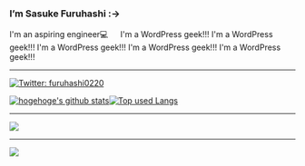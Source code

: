 ### I’m Sasuke Furuhashi :->        
    
I'm an aspiring engineer💻      　 
I'm a WordPress geek!!! I'm a WordPress geek!!! I'm a WordPress geek!!! I'm a WordPress geek!!! I'm a WordPress geek!!! 
    
<!--     
**saske220/saske220** is a ✨ _special_ ✨ repository because its `README.md` (this file) appears on your GitHub profile.
 
Here are some ideas to get you started:    
　            
- 🔭 I’m currently working on ...　　　  　       　
- 🌱 I’m currently learning ...    
- 👯 I’m looking to collaborate on ...　　  
- 🤔 I’m looking for help with ... 　  
- 💬 Ask me about ...　 
- 📫 How to reach me: ... 　
- 😄 Pronouns: ...
- ⚡ Fun fact: ...　 
-->

<hr>

[![Twitter: furuhashi0220](https://img.shields.io/twitter/follow/furuhashi0220?style=social)](https://twitter.com/furuhashi0220)


[![hogehoge's github stats](https://github-readme-stats.vercel.app/api?username=saske220&hide=contribs&count_private=true&show_icons=true&theme=tokyonight)](https://github.com/saske220/)[![Top used Langs](https://github-readme-stats.vercel.app/api/top-langs/?username=saske220&layout=compact&theme=tokyonight)](https://github.com/saske220/)

<hr>


![](https://skillicons.dev/icons?i=html,css,js,sass,php,threejs,wordpress)
<hr> 

![](https://skillicons.dev/icons?i=ai,ps,figma,discord,github,vscode)










